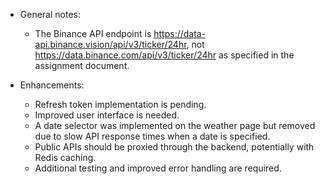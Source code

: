 - General notes: 
    - The Binance API endpoint is https://data-api.binance.vision/api/v3/ticker/24hr, not https://data.binance.com/api/v3/ticker/24hr as specified in the assignment document.

- Enhancements:
    - Refresh token implementation is pending.
    - Improved user interface is needed.
    - A date selector was implemented on the weather page but removed due to slow API response times when a date is specified.
    - Public APIs should be proxied through the backend, potentially with Redis caching.
    - Additional testing and improved error handling are required.